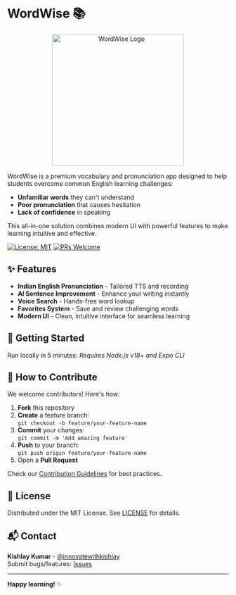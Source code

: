 # WordWise 📚

<div align="center">
  <img src="../SimpleApp/assets/images/icon.png" width="300" alt="WordWise Logo">
</div>

WordWise is a premium vocabulary and pronunciation app designed to help students overcome common English learning challenges:

- **Unfamiliar words** they can't understand
- **Poor pronunciation** that causes hesitation
- **Lack of confidence** in speaking

This all-in-one solution combines modern UI with powerful features to make learning intuitive and effective.

[![License: MIT](https://img.shields.io/badge/License-MIT-yellow.svg)](https://opensource.org/licenses/MIT)
[![PRs Welcome](https://img.shields.io/badge/PRs-welcome-brightgreen.svg)](https://github.com/innovatewithkishlay/WordWise/pulls)

## ✨ Features

- **Indian English Pronunciation** - Tailored TTS and recording
- **AI Sentence Improvement** - Enhance your writing instantly
- **Voice Search** - Hands-free word lookup
- **Favorites System** - Save and review challenging words
- **Modern UI** - Clean, intuitive interface for seamless learning

## 🚀 Getting Started

Run locally in 5 minutes:
_Requires Node.js v18+ and Expo CLI_

## 🤝 How to Contribute

We welcome contributors! Here's how:

1. **Fork** this repository
2. **Create** a feature branch:  
   `git checkout -b feature/your-feature-name`
3. **Commit** your changes:  
   `git commit -m 'Add amazing feature'`
4. **Push** to your branch:  
   `git push origin feature/your-feature-name`
5. Open a **Pull Request**

Check our [Contribution Guidelines](CONTRIBUTING.md) for best practices.

## 📄 License

Distributed under the MIT License. See [LICENSE](LICENSE) for details.

## 📬 Contact

**Kishlay Kumar** - [@innovatewithkishlay](https://github.com/innovatewithkishlay)  
Submit bugs/features: [Issues](https://github.com/innovatewithkishlay/WordWise/issues)

---

**Happy learning!** ✨
